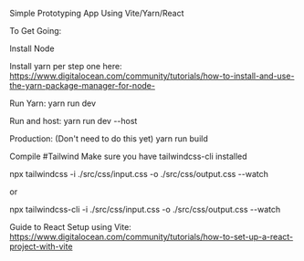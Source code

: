 
Simple Prototyping App Using Vite/Yarn/React


To Get Going:

Install Node

Install yarn per step one here:
https://www.digitalocean.com/community/tutorials/how-to-install-and-use-the-yarn-package-manager-for-node-

Run Yarn:
yarn run dev

Run and host:
yarn run dev --host

Production: (Don't need to do this yet)
yarn run build



Compile #Tailwind
Make sure you have tailwindcss-cli installed

npx tailwindcss -i ./src/css/input.css -o ./src/css/output.css --watch

or 

npx tailwindcss-cli -i ./src/css/input.css -o ./src/css/output.css --watch



Guide to React Setup using Vite:
https://www.digitalocean.com/community/tutorials/how-to-set-up-a-react-project-with-vite